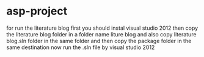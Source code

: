 # asp-project
for run the literature blog first you should instal visual studio 2012 
then copy the literature blog folder in a folder name liture blog and also copy literature blog.sln folder in the same folder and then copy the package folder in the same destination now run the .sln file by visual studio 2012
